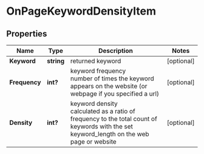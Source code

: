 # OnPageKeywordDensityItem


## Properties

| Name | Type | Description | Notes |
|------------ | ------------- | ------------- | -------------|
**Keyword** | **string** | returned keyword |[optional]|
**Frequency** | **int?** | keyword frequency<br>number of times the keyword appears on the website (or webpage if you specified a url) |[optional]|
**Density** | **int?** | keyword density<br>calculated as a ratio of frequency to the total count of keywords with the set keyword_length on the web page or website |[optional]|